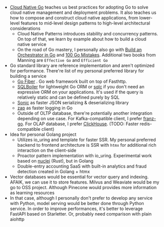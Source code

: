 - [Cloud Native Go](https://www.oreilly.com/library/view/cloud-native-go/9781492076322/) teaches us best practices for adopting Go to solve cloud native management and deployment problems. It also teaches us how to compose and construct cloud native applications, from lower-level features to mid-level design patterns to high-level architectural considerations
	- Cloud Native Patterns introduces stability and concurrency patterns. On top of that, we learn by example about how to build a cloud native service
	- On the road of Go mastery, I personally also go with [Build an Orchestrator in Go](https://livebook.manning.com/book/build-an-orchestration-system-from-scratch/chapter-1/v-4/) and [100 Go Mistakes](https://livebook.manning.com/book/100-go-mistakes-how-to-avoid-them/chapter-1/v-10/). Additional two books from Manning are `Effective Go` and `Efficient Go`
- Go standard library are reference implementation and aren't optimized for performance. There're list of my personal preferred library for building a service
	- [Go Fiber](https://gofiber.io) . Go web framework built on top of Fasthttp.
	- [SQLBoiler](https://github.com/volatiletech/sqlboiler) for lightweight Go ORM or [sqlc](https://sqlc.dev/) if you don't need an expressive ORM on your applications. It's used if the query is relatively static and can be defined purely by SQL
	- [Sonic](https://github.com/bytedance/sonic) as faster JSON serializing & deserializing library
	- [zap](https://github.com/uber-go/zap) as faster logging in Go
	- Outside of OLTP database, there're potentially another integration depending on use case. For Kafka-compatible client, I prefer [franz-go](https://github.com/twmb/franz-go). For OLAP database, I prefer [ClickHouse](https://github.com/vahid-sohrabloo/chconn). (TODO: Faster redis-compatible client)
- Idea for personal Golang project
	- Utilizes io_uring and template for faster SSR. My personal preferred backend to frontend architecture is SSR with `htmx` for additional rich interaction on the client-side
	- Proactor pattern implementation with io_uring. Experimental work based on [nuclei](https://docs.rs/nuclei/latest/nuclei/) (Rust), but in Golang
	- Double-entry accounting SaaS with built-in analytics and fraud detection created in Golang + htmx
- Vector databases would be essential for vector query and indexing. AFAIK, we can use it to store features. Milvus and Weaviate would be my go to OSS project. Although Pinecone would provides more information as learning resources
- In that case, although I personally don't prefer to develop any service with Python, model serving would be better done through Python service. In order to improve performances, it's better to leverage FastAPI based on Starletter. Or, probably need comparison with plain aiohttp